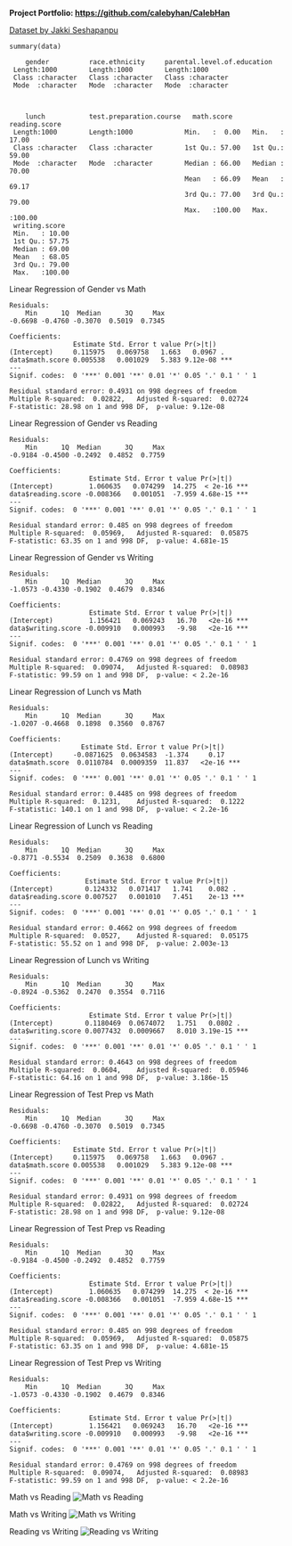 **Project Portfolio: https://github.com/calebyhan/CalebHan**

[Dataset by Jakki Seshapanpu](https://www.kaggle.com/datasets/spscientist/students-performance-in-exams)

`summary(data)`
```
    gender          race.ethnicity     parental.level.of.education
 Length:1000        Length:1000        Length:1000
 Class :character   Class :character   Class :character
 Mode  :character   Mode  :character   Mode  :character



    lunch           test.preparation.course   math.score     reading.score   
 Length:1000        Length:1000             Min.   :  0.00   Min.   : 17.00  
 Class :character   Class :character        1st Qu.: 57.00   1st Qu.: 59.00
 Mode  :character   Mode  :character        Median : 66.00   Median : 70.00  
                                            Mean   : 66.09   Mean   : 69.17  
                                            3rd Qu.: 77.00   3rd Qu.: 79.00
                                            Max.   :100.00   Max.   :100.00  
 writing.score
 Min.   : 10.00  
 1st Qu.: 57.75
 Median : 69.00
 Mean   : 68.05
 3rd Qu.: 79.00  
 Max.   :100.00
 ```

Linear Regression of Gender vs Math
```
Residuals:
    Min      1Q  Median      3Q     Max 
-0.6698 -0.4760 -0.3070  0.5019  0.7345

Coefficients:
                Estimate Std. Error t value Pr(>|t|)    
(Intercept)     0.115975   0.069758   1.663   0.0967 .
data$math.score 0.005538   0.001029   5.383 9.12e-08 ***
---
Signif. codes:  0 '***' 0.001 '**' 0.01 '*' 0.05 '.' 0.1 ' ' 1

Residual standard error: 0.4931 on 998 degrees of freedom
Multiple R-squared:  0.02822,   Adjusted R-squared:  0.02724
F-statistic: 28.98 on 1 and 998 DF,  p-value: 9.12e-08
```

Linear Regression of Gender vs Reading
```
Residuals:
    Min      1Q  Median      3Q     Max
-0.9184 -0.4500 -0.2492  0.4852  0.7759 

Coefficients:
                    Estimate Std. Error t value Pr(>|t|)
(Intercept)         1.060635   0.074299  14.275  < 2e-16 ***
data$reading.score -0.008366   0.001051  -7.959 4.68e-15 ***
---
Signif. codes:  0 '***' 0.001 '**' 0.01 '*' 0.05 '.' 0.1 ' ' 1

Residual standard error: 0.485 on 998 degrees of freedom
Multiple R-squared:  0.05969,   Adjusted R-squared:  0.05875
F-statistic: 63.35 on 1 and 998 DF,  p-value: 4.681e-15
```

Linear Regression of Gender vs Writing
```
Residuals:
    Min      1Q  Median      3Q     Max 
-1.0573 -0.4330 -0.1902  0.4679  0.8346

Coefficients:
                    Estimate Std. Error t value Pr(>|t|)
(Intercept)         1.156421   0.069243   16.70   <2e-16 ***
data$writing.score -0.009910   0.000993   -9.98   <2e-16 ***
---
Signif. codes:  0 '***' 0.001 '**' 0.01 '*' 0.05 '.' 0.1 ' ' 1

Residual standard error: 0.4769 on 998 degrees of freedom
Multiple R-squared:  0.09074,   Adjusted R-squared:  0.08983
F-statistic: 99.59 on 1 and 998 DF,  p-value: < 2.2e-16
```

Linear Regression of Lunch vs Math
```
Residuals:
    Min      1Q  Median      3Q     Max
-1.0207 -0.4668  0.1898  0.3560  0.8767 

Coefficients:
                  Estimate Std. Error t value Pr(>|t|)
(Intercept)     -0.0871625  0.0634583  -1.374     0.17
data$math.score  0.0110784  0.0009359  11.837   <2e-16 ***
---
Signif. codes:  0 '***' 0.001 '**' 0.01 '*' 0.05 '.' 0.1 ' ' 1

Residual standard error: 0.4485 on 998 degrees of freedom
Multiple R-squared:  0.1231,    Adjusted R-squared:  0.1222
F-statistic: 140.1 on 1 and 998 DF,  p-value: < 2.2e-16
```

Linear Regression of Lunch vs Reading
```
Residuals:
    Min      1Q  Median      3Q     Max
-0.8771 -0.5534  0.2509  0.3638  0.6800

Coefficients:
                   Estimate Std. Error t value Pr(>|t|)
(Intercept)        0.124332   0.071417   1.741    0.082 .  
data$reading.score 0.007527   0.001010   7.451    2e-13 ***
---
Signif. codes:  0 '***' 0.001 '**' 0.01 '*' 0.05 '.' 0.1 ' ' 1

Residual standard error: 0.4662 on 998 degrees of freedom
Multiple R-squared:  0.0527,    Adjusted R-squared:  0.05175
F-statistic: 55.52 on 1 and 998 DF,  p-value: 2.003e-13
```

Linear Regression of Lunch vs Writing
```
Residuals:
    Min      1Q  Median      3Q     Max
-0.8924 -0.5362  0.2470  0.3554  0.7116 

Coefficients:
                    Estimate Std. Error t value Pr(>|t|)
(Intercept)        0.1180469  0.0674072   1.751   0.0802 .  
data$writing.score 0.0077432  0.0009667   8.010 3.19e-15 ***
---
Signif. codes:  0 '***' 0.001 '**' 0.01 '*' 0.05 '.' 0.1 ' ' 1

Residual standard error: 0.4643 on 998 degrees of freedom
Multiple R-squared:  0.0604,    Adjusted R-squared:  0.05946
F-statistic: 64.16 on 1 and 998 DF,  p-value: 3.186e-15
```

Linear Regression of Test Prep vs Math
```
Residuals:
    Min      1Q  Median      3Q     Max
-0.6698 -0.4760 -0.3070  0.5019  0.7345

Coefficients:
                Estimate Std. Error t value Pr(>|t|)    
(Intercept)     0.115975   0.069758   1.663   0.0967 .
data$math.score 0.005538   0.001029   5.383 9.12e-08 ***
---
Signif. codes:  0 '***' 0.001 '**' 0.01 '*' 0.05 '.' 0.1 ' ' 1

Residual standard error: 0.4931 on 998 degrees of freedom
Multiple R-squared:  0.02822,   Adjusted R-squared:  0.02724
F-statistic: 28.98 on 1 and 998 DF,  p-value: 9.12e-08
```

Linear Regression of Test Prep vs Reading
```
Residuals:
    Min      1Q  Median      3Q     Max
-0.9184 -0.4500 -0.2492  0.4852  0.7759 

Coefficients:
                    Estimate Std. Error t value Pr(>|t|)
(Intercept)         1.060635   0.074299  14.275  < 2e-16 ***
data$reading.score -0.008366   0.001051  -7.959 4.68e-15 ***
---
Signif. codes:  0 '***' 0.001 '**' 0.01 '*' 0.05 '.' 0.1 ' ' 1

Residual standard error: 0.485 on 998 degrees of freedom
Multiple R-squared:  0.05969,   Adjusted R-squared:  0.05875 
F-statistic: 63.35 on 1 and 998 DF,  p-value: 4.681e-15
```

Linear Regression of Test Prep vs Writing
```
Residuals:
    Min      1Q  Median      3Q     Max 
-1.0573 -0.4330 -0.1902  0.4679  0.8346

Coefficients:
                    Estimate Std. Error t value Pr(>|t|)
(Intercept)         1.156421   0.069243   16.70   <2e-16 ***
data$writing.score -0.009910   0.000993   -9.98   <2e-16 ***
---
Signif. codes:  0 '***' 0.001 '**' 0.01 '*' 0.05 '.' 0.1 ' ' 1

Residual standard error: 0.4769 on 998 degrees of freedom
Multiple R-squared:  0.09074,   Adjusted R-squared:  0.08983
F-statistic: 99.59 on 1 and 998 DF,  p-value: < 2.2e-16
```

Math vs Reading
![Math vs Reading](https://cdn.discordapp.com/attachments/905301278647783428/1068283399548190760/plot.png)

Math vs Writing
![Math vs Writing](https://cdn.discordapp.com/attachments/905301278647783428/1068283892710264893/plot.png)

Reading vs Writing
![Reading vs Writing](https://cdn.discordapp.com/attachments/905301278647783428/1068284142560751636/plot.png)
